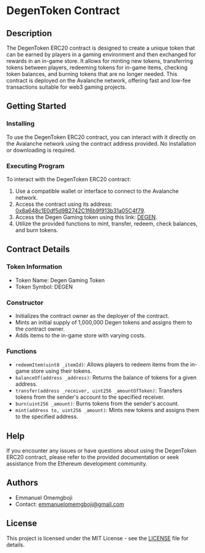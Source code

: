 # DegenToken Contract

## Description

The DegenToken ERC20 contract is designed to create a unique token that can be earned by players in a gaming environment and then exchanged for rewards in an in-game store. It allows for minting new tokens, transferring tokens between players, redeeming tokens for in-game items, checking token balances, and burning tokens that are no longer needed. This contract is deployed on the Avalanche network, offering fast and low-fee transactions suitable for web3 gaming projects.

## Getting Started

### Installing

To use the DegenToken ERC20 contract, you can interact with it directly on the Avalanche network using the contract address provided. No installation or downloading is required.

### Executing Program

To interact with the DegenToken ERC20 contract:
1. Use a compatible wallet or interface to connect to the Avalanche network.
2. Access the contract using its address: [0x8a648c1E0df5d9B2742C1f6b9f913b31a05C4f79](https://testnet.snowtrace.io/address/0x8a648c1E0df5d9B2742C1f6b9f913b31a05C4f79).
3. Access the Degen Gaming token using this link: [DEGEN](https://testnet.snowtrace.io/token/0x8a648c1E0df5d9B2742C1f6b9f913b31a05C4f79?chainId=43113).
4. Utilize the provided functions to mint, transfer, redeem, check balances, and burn tokens.

## Contract Details

### Token Information

- Token Name: Degen Gaming Token
- Token Symbol: DEGEN

### Constructor

- Initializes the contract owner as the deployer of the contract.
- Mints an initial supply of 1,000,000 Degen tokens and assigns them to the contract owner.
- Adds items to the in-game store with varying costs.

### Functions

- `redeemItem(uint8 _itemId)`: Allows players to redeem items from the in-game store using their tokens.
- `balanceOf(address _address)`: Returns the balance of tokens for a given address.
- `transfer(address _receiver, uint256 _amountOfToken)`: Transfers tokens from the sender's account to the specified receiver.
- `burn(uint256 _amount)`: Burns tokens from the sender's account.
- `mint(address to, uint256 _amount)`: Mints new tokens and assigns them to the specified address.

## Help

If you encounter any issues or have questions about using the DegenToken ERC20 contract, please refer to the provided documentation or seek assistance from the Ethereum development community.

## Authors

- Emmanuel Omemgboji
- Contact: [emmanuelomemgboji@gmail.com](mailto:emmanuelomemgboji@gmail.com)

## License

This project is licensed under the MIT License - see the [LICENSE](LICENSE) file for details.
